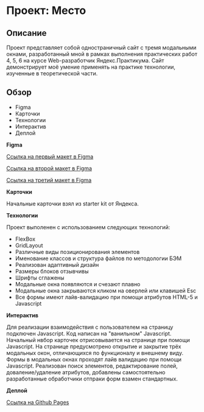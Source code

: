 # Проект: Место

## Описание
Проект представляет собой одностраничный сайт с тремя модальными окнами, разработанный мной в рамках выполнения практических работ 4, 5, 6 на курсе Web-разработчик Яндекс.Практикума. Сайт демонстрирует моё умение применять на практике технологии, изученные в теоретической части.

## Обзор

* Figma
* Карточки
* Технологии
* Интерактив
* Деплой

**Figma**

[Ссылка на первый макет в Figma](https://www.figma.com/file/2cn9N9jSkmxD84oJik7xL7/JavaScript.-Sprint-4?node-id=0%3A1)

[Ссылка на второй макет в Figma](https://www.figma.com/file/bjyvbKKJN2naO0ucURl2Z0/JavaScript.-Sprint-5?node-id=0%3A1)

[Ссылка на третий макет в Figma](https://www.figma.com/file/kRVLKwYG3d1HGLvh7JFWRT/JavaScript.-Sprint-6?node-id=0%3A1)

**Карточки**

Начальные карточки взял из starter kit от Яндекса.

**Технологии**

Проект выполенен с использованием следующих технологий:
 * FlexBox
 * GridLayout
 * Различные виды позиционирования элементов
 * Именование классов и структура файлов по методологии БЭМ
 * Реализован адаптивный дизайн
 * Размеры блоков отзывчивы
 * Шрифты сглажены
 * Модальные окна появляются и счезают плавно
 * Модальные окна закрываются кликом на оверлей или клавишей Esc
 * Все формы имеют лайв-валидацию при помощи атрибутов HTML-5 и Javascript

 **Интерактив**

 Для реализации взаимодействия с пользователем на страницу подключен Javascript. Код написан на "ванильном" Javascript. Начальный нвбор карточек отрисовывается на странице при помощи Javascript. На странице предусмотрено открытие и закрытие трёх модальных окон, отличающихся по функционалу и внешнему виду. Формы в модальных окнах проходят лайв валидацию при помощи Javascript. Реализован поиск элементов, редактирование полей, доваление/удаление атрибутов, добавлены самостоятельно разработанные обработчики отпраки форм взамен стандартных.

 **Деплой**

 [Ссылка на Github Pages](https://trance0id.github.io/mesto/index.html)
